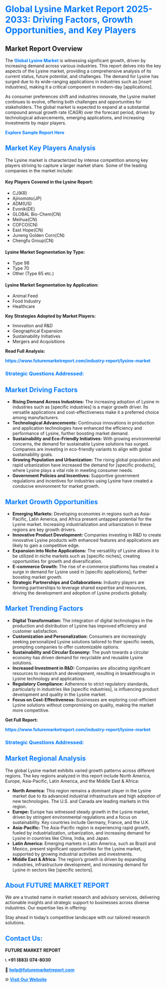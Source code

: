 <h1 style="color: #007BFF;">Global Lysine Market Report 2025-2033: Driving Factors, Growth Opportunities, and Key Players</h1>

<section id="overview">
<h2>Market Report Overview</h2>
<p>The <a href="https://www.futuremarketreport.com/industry-report/lysine-market" style="color: #007BFF; text-decoration: none;"><strong>Global Lysine Market</strong></a> is witnessing significant growth, driven by increasing demand across various industries. This report delves into the key aspects of the Lysine market, providing a comprehensive analysis of its current status, future potential, and challenges. The demand for Lysine has surged due to its wide-ranging applications in industries such as [insert industries], making it a critical component in modern-day [applications].</p>
<p>As consumer preferences shift and industries innovate, the Lysine market continues to evolve, offering both challenges and opportunities for stakeholders. The global market is expected to expand at a substantial compound annual growth rate (CAGR) over the forecast period, driven by technological advancements, emerging applications, and increasing investments by major players.</p>
</section>

<section id="overview">
<p><a href="https://www.futuremarketreport.com/request-sample/reportId=85785" style="color: #007BFF; text-decoration: none;"><strong>Explore Sample Report Here</strong></a></p>
</section>

<section id="key-players">
<h2 style="color: #007BFF;">Market Key Players Analysis</h2>
<p>The Lysine market is characterized by intense competition among key players striving to capture a larger market share. Some of the leading companies in the market include:</p>
<h4>Key Players Covered in the Lysine Report:</h4>
<ul><li>CJ(KR)</li><li>Ajinomoto(JP)</li><li>ADM(US)</li><li>Evonik(DE)</li><li>GLOBAL Bio-Chem(CN)</li><li>Meihua(CN)</li><li>COFCO(CN)</li><li>East Hope(CN)</li><li>Juneng Golden Corn(CN)</li><li>Chengfu Group(CN)</li></ul>
<h4>Lysine Market Segmentation by Type:</h4>
<ul><li>Type 98</li><li>Type 70</li><li>Other (Type 65 etc.)</li></ul>

<h4>Lysine Market Segmentation by Application:</h4>
<ul><li>Animal Feed</li><li>Food Industry</li><li>Healthcare</li></ul>
<p><strong>Key Strategies Adopted by Market Players:</strong></p>
<ul>
<li>Innovation and R&D</li>
<li>Geographical Expansion</li>
<li>Sustainability Initiatives</li>
<li>Mergers and Acquisitions</li>
</ul>
</section>

<section>
<p><strong>Read Full Analysis: </strong></p><a href="https://www.futuremarketreport.com/industry-report/lysine-market" style="color: #007BFF; text-decoration: none;"><strong>https://www.futuremarketreport.com/industry-report/lysine-market</strong></a>
<h3 style="color: #007BFF;">Strategic Questions Addressed:</h3>
</section>

<section id="driving-factors">
<h2 style="color: #007BFF;">Market Driving Factors</h2>
<ul>
<li><strong>Rising Demand Across Industries:</strong> The increasing adoption of Lysine in industries such as [specific industries] is a major growth driver. Its versatile applications and cost-effectiveness make it a preferred choice among manufacturers.</li>
<li><strong>Technological Advancements:</strong> Continuous innovations in production and application technologies have enhanced the efficiency and performance of Lysine, further boosting market demand.</li>
<li><strong>Sustainability and Eco-Friendly Initiatives:</strong> With growing environmental concerns, the demand for sustainable Lysine solutions has surged. Companies are investing in eco-friendly variants to align with global sustainability goals.</li>
<li><strong>Growing Population and Urbanization:</strong> The rising global population and rapid urbanization have increased the demand for [specific products], where Lysine plays a vital role in meeting consumer needs.</li>
<li><strong>Government Policies and Incentives:</strong> Supportive government regulations and incentives for industries using Lysine have created a conducive environment for market growth.</li>
</ul>
</section>

<section id="growth-opportunities">
<h2 style="color: #007BFF;">Market Growth Opportunities</h2>
<ul>
<li><strong>Emerging Markets:</strong> Developing economies in regions such as Asia-Pacific, Latin America, and Africa present untapped potential for the Lysine market. Increasing industrialization and urbanization in these regions are key growth drivers.</li>
<li><strong>Innovative Product Development:</strong> Companies investing in R&D to create innovative Lysine products with enhanced features and applications are likely to gain a competitive edge.</li>
<li><strong>Expansion into Niche Applications:</strong> The versatility of Lysine allows it to be utilized in niche markets such as [specific niches], creating opportunities for growth and diversification.</li>
<li><strong>E-commerce Growth:</strong> The rise of e-commerce platforms has created a surge in demand for Lysine used in [specific applications], further boosting market growth.</li>
<li><strong>Strategic Partnerships and Collaborations:</strong> Industry players are forming partnerships to leverage shared expertise and resources, driving the development and adoption of Lysine products globally.</li>
</ul>
</section>

<section id="trending-factors">
<h2 style="color: #007BFF;">Market Trending Factors</h2>
<ul>
<li><strong>Digital Transformation:</strong> The integration of digital technologies in the production and distribution of Lysine has improved efficiency and customer satisfaction.</li>
<li><strong>Customization and Personalization:</strong> Consumers are increasingly seeking personalized Lysine solutions tailored to their specific needs, prompting companies to offer customizable options.</li>
<li><strong>Sustainability and Circular Economy:</strong> The push towards a circular economy has driven demand for recyclable and reusable Lysine solutions.</li>
<li><strong>Increased Investment in R&D:</strong> Companies are allocating significant resources to research and development, resulting in breakthroughs in Lysine technology and applications.</li>
<li><strong>Regulatory Compliance:</strong> Adherence to strict regulatory standards, particularly in industries like [specific industries], is influencing product development and quality in the Lysine market.</li>
<li><strong>Focus on Cost-Effectiveness:</strong> Businesses are exploring cost-efficient Lysine solutions without compromising on quality, making the market more competitive.</li>
</ul>
</section>

<section>
<p><strong>Get Full Report: </strong></p><a href="https://www.futuremarketreport.com/industry-report/lysine-market" style="color: #007BFF; text-decoration: none;"><strong>https://www.futuremarketreport.com/industry-report/lysine-market</strong></a>
<h3 style="color: #007BFF;">Strategic Questions Addressed:</h3>
</section>


<section id="regional-analysis">
<h2 style="color: #007BFF;">Market Regional Analysis</h2>
<p>The global Lysine market exhibits varied growth patterns across different regions. The key regions analyzed in this report include North America, Europe, Asia-Pacific, Latin America, and the Middle East & Africa:</p>
<ul>
<li><strong>North America:</strong> This region remains a dominant player in the Lysine market due to its advanced industrial infrastructure and high adoption of new technologies. The U.S. and Canada are leading markets in this region.</li>
<li><strong>Europe:</strong> Europe has witnessed steady growth in the Lysine market, driven by stringent environmental regulations and a focus on sustainability. Key countries include Germany, France, and the U.K.</li>
<li><strong>Asia-Pacific:</strong> The Asia-Pacific region is experiencing rapid growth, fueled by industrialization, urbanization, and increasing demand for Lysine in countries like China, India, and Japan.</li>
<li><strong>Latin America:</strong> Emerging markets in Latin America, such as Brazil and Mexico, present significant opportunities for the Lysine market, supported by growing industrial activities and investments.</li>
<li><strong>Middle East & Africa:</strong> The region’s growth is driven by expanding industries, infrastructure development, and increasing demand for Lysine in sectors like [specific sectors].</li>
</ul>
</section>

<footer>
<h2 style="color: #007BFF;">About FUTURE MARKET REPORT</h2>
<p>We are a trusted name in market research and advisory services, delivering actionable insights and strategic support to businesses across diverse industries. Our expertise lies in offering:</p>

<p>Stay ahead in today’s competitive landscape with our tailored research solutions.</p>

<h2 style="color: #007BFF;">Contact Us:</h2>
<p><strong>FUTURE MARKET REPORT</strong></p>
<p>📞 <strong>+91 (883) 074-8030</strong></p>
<p>📧 <strong><a href="mailto:help@futuremarketreport.com" style="color: #007BFF;">help@futuremarketreport.com</a></strong></p>
<p>🌐 <strong><a href="https://www.futuremarketreport.com/" style="color: #007BFF;">Visit Our Website</a></strong></p>
</footer>